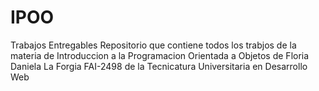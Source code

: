 # IPOO
Trabajos Entregables
Repositorio que contiene todos los trabjos de la materia de
Introduccion a la Programacion Orientada a Objetos
de Floria Daniela La Forgia FAI-2498 de la 
Tecnicatura Universitaria en Desarrollo Web
